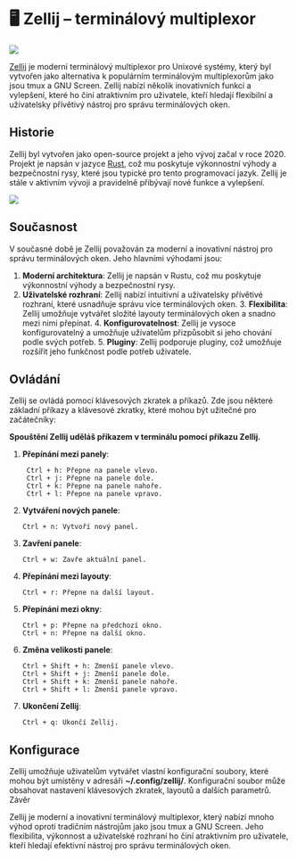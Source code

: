 # 🖥 Zellij – terminálový multiplexor

![](https://lukan.cz/wp-content/uploads/2024/10/logo-1330x1536.png)

[Zellij](https://zellij.dev/) je moderní terminálový multiplexor pro Unixové systémy, který byl vytvořen jako alternativa k populárním terminálovým multiplexorům jako jsou tmux a GNU Screen. Zellij nabízí několik inovativních funkcí a vylepšení, které ho činí atraktivním pro uživatele, kteří hledají flexibilní a uživatelsky přívětivý nástroj pro správu terminálových oken.

## Historie

Zellij byl vytvořen jako open-source projekt a jeho vývoj začal v roce 2020. Projekt je napsán v jazyce [Rust](https://www.rust-lang.org/), což mu poskytuje výkonnostní výhody a bezpečnostní rysy, které jsou typické pro tento programovací jazyk. Zellij je stále v aktivním vývoji a pravidelně přibývají nové funkce a vylepšení.

![](https://lukan.cz/wp-content/uploads/2024/10/Snimek-z-2024-10-05-14-06-57-1536x864.png)

## Současnost

V současné době je Zellij považován za moderní a inovativní nástroj pro správu terminálových oken. Jeho hlavními výhodami jsou:

   1. **Moderní architektura**: Zellij je napsán v Rustu, což mu poskytuje výkonnostní výhody a bezpečnostní rysy.
   2. **Uživatelské rozhraní**: Zellij nabízí intuitivní a uživatelsky přívětivé rozhraní, které usnadňuje správu více terminálových oken.
    3. **Flexibilita**: Zellij umožňuje vytvářet složité layouty terminálových oken a snadno mezi nimi přepínat.
    4. **Konfigurovatelnost**: Zellij je vysoce konfigurovatelný a umožňuje uživatelům přizpůsobit si jeho chování podle svých potřeb.
    5. **Pluginy**: Zellij podporuje pluginy, což umožňuje rozšířit jeho funkčnost podle potřeb uživatele.

## Ovládání

Zellij se ovládá pomocí klávesových zkratek a příkazů. Zde jsou některé základní příkazy a klávesové zkratky, které mohou být užitečné pro začátečníky:

**Spouštění Zellij uděláš příkazem v terminálu pomocí příkazu Zellij.**

  1.  **Přepínání mezi panely**:
       ````
        Ctrl + h: Přepne na panele vlevo.
        Ctrl + j: Přepne na panele dole.
        Ctrl + k: Přepne na panele nahoře.
        Ctrl + l: Přepne na panele vpravo.
       ```` 
   2.  **Vytváření nových panele**:
        ````
        Ctrl + n: Vytvoří nový panel.
        ````
   3. **Zavření panele**:
        ````
        Ctrl + w: Zavře aktuální panel.
        ````
   4. **Přepínání mezi layouty**:
        ```
        Ctrl + r: Přepne na další layout.
        ````
   5. **Přepínání mezi okny**:
        ```
        Ctrl + p: Přepne na předchozí okno.
        Ctrl + n: Přepne na další okno.
        ```
   6. **Změna velikosti panele**:
        ```
        Ctrl + Shift + h: Zmenší panele vlevo.
        Ctrl + Shift + j: Zmenší panele dole.
        Ctrl + Shift + k: Zmenší panele nahoře.
        Ctrl + Shift + l: Zmenší panele vpravo.
        ```
   7. **Ukončení Zellij**:
        ```
        Ctrl + q: Ukončí Zellij.
        ```
## Konfigurace

Zellij umožňuje uživatelům vytvářet vlastní konfigurační soubory, které mohou být umístěny v adresáři **~/.config/zellij/**. Konfigurační soubor může obsahovat nastavení klávesových zkratek, layoutů a dalších parametrů.
Závěr

Zellij je moderní a inovativní terminálový multiplexor, který nabízí mnoho výhod oproti tradičním nástrojům jako jsou tmux a GNU Screen. Jeho flexibilita, výkonnost a uživatelské rozhraní ho činí atraktivním pro uživatele, kteří hledají efektivní nástroj pro správu terminálových oken.
